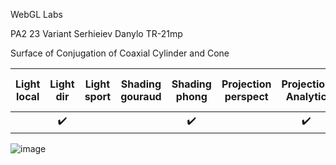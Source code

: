 WebGL Labs

PA2 23 Variant Serhieiev Danylo TR-21mp

Surface of Conjugation of Coaxial Cylinder and Cone

| Light local | Light dir | Light sport | Shading gouraud | Shading phong | Projection perspect | Projection Analytic | Normal Facet average | Light path circle | Light path lineSeg | Light path parabola |
|:---:|:---:|:---:|:---:|:---:|:---:|:---:|:---:|:---:|:---:|:---:|
|  | ✔️ |  |  | ✔️ |  | ✔️ |  | ✔️ | ✔️ |  |

![image](https://s3.gifyu.com/images/dz2v23.gif)
